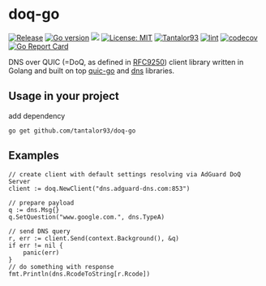 # doq-go

[![Release](https://img.shields.io/github/release/Tantalor93/doq-go/all.svg)](https://github.com/tantalor93/doq-go/releases)
[![Go version](https://img.shields.io/github/go-mod/go-version/Tantalor93/doq-go)](https://github.com/Tantalor93/doq-go/blob/master/go.mod#L3)
[![](https://godoc.org/github.com/Tantalor93/doq-go/doq?status.svg)](https://godoc.org/github.com/tantalor93/doq-go/doq)
[![License: MIT](https://img.shields.io/badge/License-MIT-yellow.svg)](LICENSE)
[![Tantalor93](https://circleci.com/gh/Tantalor93/doq-go/tree/main.svg?style=svg)](https://circleci.com/gh/Tantalor93/doq-go?branch=main)
[![lint](https://github.com/Tantalor93/doq-go/actions/workflows/lint.yml/badge.svg?branch=main)](https://github.com/Tantalor93/doq-go/actions/workflows/lint.yml)
[![codecov](https://codecov.io/gh/Tantalor93/doq-go/branch/main/graph/badge.svg?token=77659YBXM8)](https://codecov.io/gh/Tantalor93/doq-go)
[![Go Report Card](https://goreportcard.com/badge/github.com/tantalor93/doq-go)](https://goreportcard.com/report/github.com/tantalor93/doq-go)

DNS over QUIC (=DoQ, as defined in
[RFC9250](https://datatracker.ietf.org/doc/rfc9250/)) client library written in
Golang and built on top [quic-go](https://github.com/quic-go/quic-go) and
[dns](https://github.com/miekg/dns) libraries.

## Usage in your project

add dependency

```
go get github.com/tantalor93/doq-go
```

## Examples

```
// create client with default settings resolving via AdGuard DoQ Server
client := doq.NewClient("dns.adguard-dns.com:853")

// prepare payload
q := dns.Msg{}
q.SetQuestion("www.google.com.", dns.TypeA)

// send DNS query
r, err := client.Send(context.Background(), &q)
if err != nil {
    panic(err)
}
// do something with response
fmt.Println(dns.RcodeToString[r.Rcode])
```
